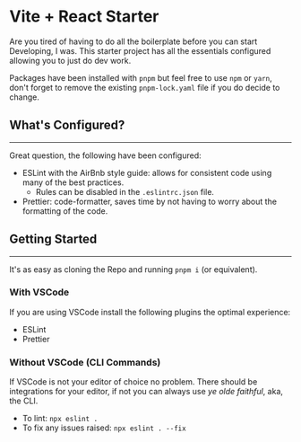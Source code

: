 # Vite + React Starter

Are you tired of having to do all the boilerplate before you can start Developing, I was. This starter project has all the essentials configured allowing you to just do dev work.

Packages have been installed with `pnpm` but feel free to use `npm` or `yarn`, don't forget to remove the existing `pnpm-lock.yaml` file if you do decide to change.

## What's Configured?
---

Great question, the following have been configured:

- ESLint with the AirBnb style guide: allows for consistent code using many of the best practices.
  - Rules can be disabled in the `.eslintrc.json` file.
- Prettier: code-formatter, saves time by not having to worry about the formatting of the code.

## Getting Started
---

It's as easy as cloning the Repo and running `pnpm i` (or equivalent).

### With VSCode

If you are using VSCode install the following plugins the optimal experience:

- ESLint
- Prettier

### Without VSCode (CLI Commands)

If VSCode is not your editor of choice no problem. There should be integrations for your editor, if not you can always use _ye olde faithful_, aka, the CLI.

- To lint: `npx eslint .`
- To fix any issues raised: `npx eslint . --fix`